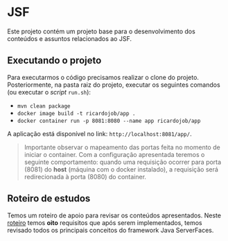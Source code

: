 # JSF

Este projeto contém um projeto base para o desenvolvimento dos conteúdos e assuntos relacionados ao JSF.

## Executando o projeto

Para executarmos o código precisamos realizar o clone do projeto. Posteriormente, na pasta raiz do projeto, executar os seguintes comandos (ou executar o _script_ `run.sh`):
* `mvn clean package`
* `docker image build -t ricardojob/app .`
* `docker container run -p 8081:8080 --name app ricardojob/app`

A aplicação está disponível no link: `http://localhost:8081/app/`. 

> Importante observar o mapeamento das portas feita no momento de iniciar o container. Com a configuração apresentada teremos o seguinte comportamento: quando uma requisição ocorrer para porta (8081) do __host__ (máquina com o docker instalado), a requisição será redirecionada à porta (8080) do container.

## Roteiro de estudos


Temos um roteiro de apoio para revisar os conteúdos apresentados. Neste [roteiro](https://docs.google.com/document/d/1qjF9LxVsnIU8R0Ad3z1T5acijp4RUB52BSF70p3cqPg/edit) temos **oito** requisitos que após serem implementados, temos revisado todos os principais conceitos do framework Java ServerFaces.